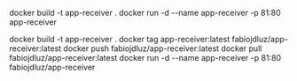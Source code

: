 docker build -t app-receiver .
docker run -d --name app-receiver -p 81:80 app-receiver

docker build -t app-receiver .
docker tag app-receiver:latest fabiojdluz/app-receiver:latest
docker push fabiojdluz/app-receiver:latest
docker pull fabiojdluz/app-receiver:latest
docker run -d --name app-receiver -p 81:80 fabiojdluz/app-receiver
 